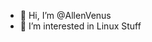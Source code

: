 - 👋 Hi, I’m @AllenVenus
- 👀 I’m interested in Linux Stuff

<!---
AllenVenus/AllenVenus is a ✨ special ✨ repository because its `README.md` (this file) appears on your GitHub profile.
You can click the Preview link to take a look at your changes.
--->
